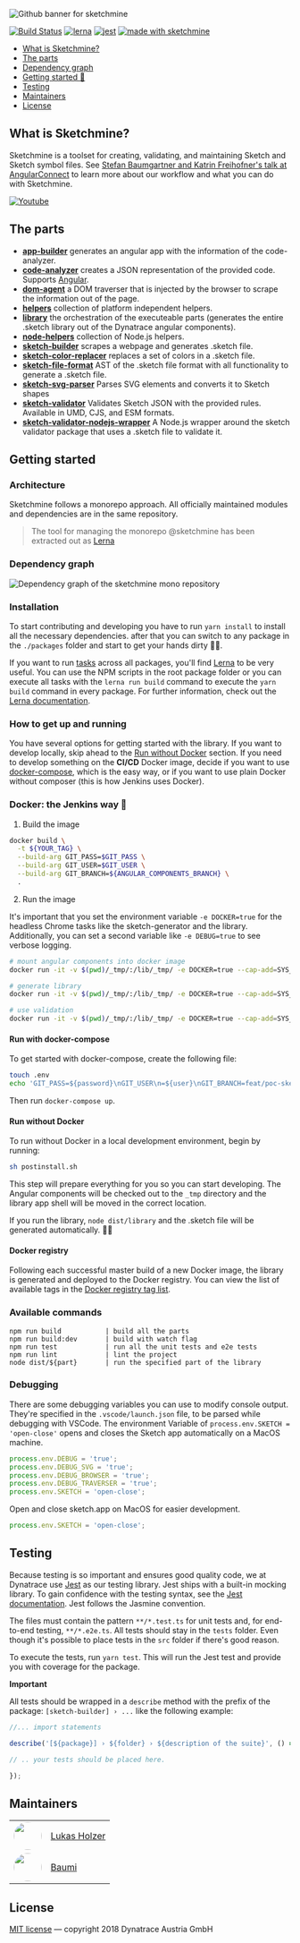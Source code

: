 ![Github banner for sketchmine](https://dt-cdn.net/images/github-banner-2x-1777-2b23e499af.png)

[![Build Status](https://dev.azure.com/sketchmine/sketchmine/_apis/build/status/Dynatrace.sketchmine)](https://dev.azure.com/sketchmine/sketchmine/_build/latest?definitionId=1) [![lerna](https://img.shields.io/badge/maintained%20with-lerna-cc00ff.svg)](https://lernajs.io/) [![jest](https://img.shields.io/badge/tested_with-jest-99424f.svg)](https://github.com/facebook/jest)
[![made with sketchmine](https://dt-cdn.net/images/made-with-sketchmine-2a0b31-1-3d32502b89.svg)](https://github.com/Dynatrace/sketchmine/)

* [What is Sketchmine?](#what-is-sketchmine)
* [The parts](#the-parts)
* [Dependency graph](#dependency-graph)
* [Getting started 🚀](#installation)
* [Testing](#testing)
* [Maintainers](#maintainers)
* [License](#license)

## What is Sketchmine?

Sketchmine is a toolset for creating, validating, and maintaining Sketch and Sketch symbol files. See [Stefan Baumgartner and Katrin Freihofner's talk at AngularConnect](https://www.youtube.com/watch?v=3_XvaSD_0xo) to learn more about our workflow and what you can do with Sketchmine.

[![Youtube](https://img.youtube.com/vi/3_XvaSD_0xo/0.jpg)](https://www.youtube.com/watch?v=3_XvaSD_0xo)

## The parts

* [**app-builder**](./packages/app-builder/README.md) generates an angular app with the information of the code-analyzer.
* [**code-analyzer**](./packages/code-analyzer/README.md) creates a JSON representation of the provided code. Supports [Angular](https://angular.io/).
* [**dom-agent**](./packages/dom-agent/README.md) a DOM traverser that is injected by the browser to scrape the information out of the page.
* [**helpers**](./packages/helpers/README.md) collection of platform independent helpers.
* [**library**](./packages/library/README.md) the orchestration of the executeable parts (generates the entire .sketch library out of the Dynatrace angular components).
* [**node-helpers**](./packages/node-helpers/README.md) collection of Node.js helpers.
* [**sketch-builder**](./packages/sketch-builder/README.md) scrapes a webpage and generates .sketch file.
* [**sketch-color-replacer**](./packages/sketch-color-replacer/README.md) replaces a set of colors in a .sketch file.
* [**sketch-file-format**](./packages/sketch-file-format/README.md) AST of the .sketch file format with all functionality to generate a .sketch file.
* [**sketch-svg-parser**](./packages/sketch-svg-parser/README.md) Parses SVG elements and converts it to Sketch shapes
* [**sketch-validator**](./packages/sketch-validator/README.md) Validates Sketch JSON with the provided rules. Available in UMD, CJS, and ESM formats.
* [**sketch-validator-nodejs-wrapper**](./packages/sketch-validator-nodejs-wrapper/README.md) A Node.js wrapper around the sketch validator package that uses a .sketch file to validate it.

## Getting started

### Architecture

Sketchmine follows a monorepo approach. All officially maintained modules and dependencies are in the same repository.

> The tool for managing the monorepo @sketchmine has been extracted out as [Lerna](https://github.com/lerna/lerna)

### Dependency graph

![Dependency graph of the sketchmine mono repository](https://dt-cdn.net/images/dependency-graph-3920-82e93eaddf.png)


### Installation

To start contributing and developing you have to run `yarn install` to install all the necessary dependencies.
after that you can switch to any package in the `./packages` folder and start to get your hands dirty 👷🏼‍.

If you want to run [tasks](https://docs.npmjs.com/misc/scripts) across all packages, you'll find [Lerna](https://lernajs.io/) to be very useful. You can use the NPM scripts in the root package folder or you can execute all tasks with the `lerna run build` command to execute the `yarn build` command in every package. For further information, check out the [Lerna documentation](https://lernajs.io/). 

### How to get up and running

You have several options for getting started with the library. If you want to develop locally, skip ahead to the [Run without Docker](#run-without-docker) section. If you need to develop something on the **CI/CD** Docker image, decide if you want to use [docker-compose](#run-with-docker-compose), which is the easy way, or if you want to use plain Docker without composer (this is how Jenkins uses Docker).

### Docker: the Jenkins way 🐳

1. Build the image

  ```bash
  docker build \
    -t ${YOUR_TAG} \
    --build-arg GIT_PASS=$GIT_PASS \
    --build-arg GIT_USER=$GIT_USER \
    --build-arg GIT_BRANCH=${ANGULAR_COMPONENTS_BRANCH} \
    .
  ```

2. Run the image

It's important that you set the environment variable `-e DOCKER=true` for the headless Chrome tasks like the sketch-generator and the library. Additionally, you can set a second variable like `-e DEBUG=true` to see verbose logging.

  ```bash
  # mount angular components into docker image
  docker run -it -v $(pwd)/_tmp/:/lib/_tmp/ -e DOCKER=true --cap-add=SYS_ADMIN ${container} ls -lah _tmp

  # generate library
  docker run -it -v $(pwd)/_tmp/:/lib/_tmp/ -e DOCKER=true --cap-add=SYS_ADMIN ${container} node dist/library

  # use validation
  docker run -it -v $(pwd)/_tmp/:/lib/_tmp/ -e DOCKER=true --cap-add=SYS_ADMIN ${container} node dist/sketch-validator --file="/path/to/file.sketch"
  ```

#### Run with docker-compose

To get started with docker-compose, create the following file:

```bash
touch .env
echo 'GIT_PASS=${password}\nGIT_USER\n=${user}\nGIT_BRANCH=feat/poc-sketch' > .env
```

Then run `docker-compose up`.

#### Run without Docker

To run without Docker in a local development environment, begin by running:

```bash
sh postinstall.sh
```

This step will prepare everything for you so you can start developing.
The Angular components will be checked out to the `_tmp` directory and the library app shell will be moved in the correct location.

If you run the library, `node dist/library` and the .sketch file will be generated automatically. 🤘🏻

#### Docker registry

Following each successful master build of a new Docker image, the library is generated and deployed to the Docker registry.
You can view the list of available tags in the [Docker registry tag list](https://webkins.lab.dynatrace.org:5000/v2/ng-sketch/tags/list).


### Available commands

```
npm run build           | build all the parts
npm run build:dev       | build with watch flag
npm run test            | run all the unit tests and e2e tests
npm run lint            | lint the project
node dist/${part}       | run the specified part of the library
```

### Debugging

There are some debugging variables you can use to modify console output.
They're specified in the `.vscode/launch.json` file, to be parsed while debugging with VSCode.
The environment Variable of `process.env.SKETCH = 'open-close'` opens and closes the Sketch app automatically on a MacOS machine.

``` javascript
process.env.DEBUG = 'true';
process.env.DEBUG_SVG = 'true';
process.env.DEBUG_BROWSER = 'true';
process.env.DEBUG_TRAVERSER = 'true';
process.env.SKETCH = 'open-close';
```

Open and close sketch.app on MacOS for easier development.

``` javascript
process.env.SKETCH = 'open-close';
```

## Testing

Because testing is so important and ensures good quality code, we at Dynatrace use [Jest](https://github.com/facebook/jest) as our testing library. Jest ships with a built-in mocking library. To gain confidence with the testing syntax, see the [Jest documentation](https://jestjs.io/docs/en/jest-platform). Jest follows the Jasmine convention. <!-- CT: I've inserted a link to Jest documentation, but I suspect you can find a better page to link to -->

The files must contain the pattern `**/*.test.ts` for unit tests and, for end-to-end testing, `**/*.e2e.ts`. All tests should stay in the `tests` folder. Even though it's possible to place tests in the `src` folder if there's good reason.

To execute the tests, run `yarn test`. This will run the Jest test and provide you with coverage for the package.

**Important**

All tests should be wrapped in a `describe` method with the prefix of the package: `[sketch-builder] › ...` like the following example:

```typescript
//... import statements

describe('[${package}] › ${folder} › ${description of the suite}', () => {

// .. your tests should be placed here.

});
```

## Maintainers

<table>
  <tr>
    <td style="width: 50px; height: 50px;">
      <img src="https://avatars2.githubusercontent.com/u/11156362?s=50&v=4" style="border-radius: 50%; width: 100%;">
    </td>
    <td style="line-height: 50px;"><a href="https://github.com/lukasholzer">Lukas Holzer</a></td>
  </tr>
  <tr>
    <td style="width: 50px; height: 50px;">
      <img src="https://avatars2.githubusercontent.com/u/1374451?s=50&v=4" style="border-radius: 50%; width: 100%;">
    </td>
    <td style="line-height: 50px;"><a href="https://github.com/ddprrt">Baumi</a></td>
  </tr>
</table>

## License

[MIT license](LICENSE) — copyright 2018 Dynatrace Austria GmbH

